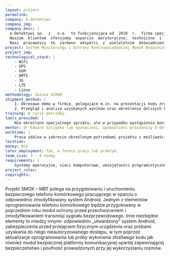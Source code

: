 ```yaml
---
layout: project
permalink:
company: E-detektywi
company_img:
company_desc: |
  e-Detektywi sp.  z   o.o.  to funkcjonująca od  2010  r.  firma specjalizująca  się  w  usługach  z  zakresu informatyki  śledczej,  bezpieczeństwa  teleinformatycznego,  wywiadu  gospodarczego  i  szkoleń specjalistycznych  dotyczących  m.in.  procedur  dochodzeniowo-śledczych,  detektywistyki,  nowych technologii informatycznych oraz bezpieczeństwa informacji i danych osobowych.
  Naszym  klientom  oferujemy  wsparcie  merytoryczne,  techniczne  i  osobowe  z  zakresu  informatyki śledczej,  dochodzeń  korporacyjnych  oraz  cyberbezpieczeństwa  realizowane  przez  profesjonalny i kompetentny zespól sprawdzonych specjalistów.
  Nasi  pracownicy  to  zarówno  eksperci  z  wieloletnim  doświadczeniem  nabytym  w  organach  ścigania, służbach  specjalnych  oraz  firmach  branży  IT  i  e-commerce,  specjalizujący  się  w  profilaktyce  i  zwalczaniu cyberprzestępczości,  jak  i  osoby  prowadzące  aktywną  działalność  naukową  i  szkoleniową  oraz  pasjonaci nowoczesnych  technologii.  Połączenie  doświadczenia  oraz  pasji  pozwala  nam  uzyskiwać  świetne  wyniki w  naszej  pracy.  Stale  też  podnosimy  kwalifikacje  zespołu,  uczestnicząc  w  krajowych  i  zagranicznych konferencjach oraz szkoleniach.
project: System Monitoringu i Ochrony Kontrwywiadowczej Moduł Bezpieczny Telefon
project_img:
technological_stack: |
    - WiFi
    - GPS
    - GSM
    - UMTS
    - 3G
    - LTE
    - Linux
methodology: Zwinna SCRUM
shipment_method: |
    1. Okresowo demo w firmie, polegające m.in. na prezentacji kodu źródłowego, aplikacji na dedykowane urządzenie, aplikacji zarządzającej i ewentualnie innych wytworzonych elementów.
    2. Przegląd i analiza uzyskanych wyników oraz określenie dalszych kierunków prac.
training: W razie potrzeby.
tools_provided: |
    Nie określono specjalnego sprzętu, ale w przypadku wystąpienia konieczności jego zastosowania zostanie on zapewniony przez firmę.
mentor: dr Edward Szczypka lub wyznaczeni, upoważnieni pracownicy E-detektywi sp. z o. o.
worktime: |
    Praca zdalna w zakresie określonym potrzebami projektu z możliwością konsultacji (np. 1 raz  w tygodniu w firmie lub na uczelni)
location:
money: Nie
later_employment: Tak, w formie pracy lub praktyk.
team_size: 3 - 4 osoby
requirements: |
    Systemy operacyjne, sieci komputerowe, umiejętności programistyczne (Python, Java), pasja i otwarta głowa.
project_roles:
copyrights:
---
```

Projekt SMOK – MBT polega na przygotowaniu i uruchomieniu bezpiecznego telefonu komórkowego pracującego w oparciu o odpowiednio zmodyfikowany system Android. Jednym z elementów oprogramowania telefonu komórkowego będzie przygotowany w poprzednim roku moduł ochrony przed przechwyceniem i zmodyfikowaniem transmisji sygnału bezprzewodowego. Inne niezbędne elementy to miedzy innymi: odpowiednio „utwardzony” system Android, zabezpieczenia przed przejęciem fizycznym urządzenia oraz próbami uzyskania do niego nieautoryzowanego dostępu, w tym poprzez aktualizacje oprogramowania lub próby wykonania złośliwego kodu jak również moduł bezpiecznej platformy komunikacyjnej opartej zapewniającej bezpieczeństwo i poufność prowadzonych przy jej wykorzystaniu rozmów.
